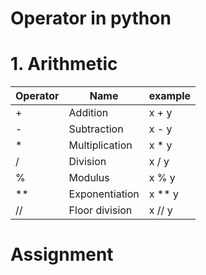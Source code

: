 Operator in python
==================
# 1. Arithmetic
|Operator   |Name               |example        |
|-----------|-------------------|---------------|
|+ 	        |Addition 	        |x + y 	        |
|- 	        |Subtraction 	    |x - y 	        |
|* 	        |Multiplication 	|x * y 	        |
|/ 	        |Division 	        |x / y 	        |
|% 	        |Modulus 	        |x % y 	        |
|** 	    |Exponentiation 	|x ** y         |	
|// 	    |Floor division 	|x // y         |

# Assignment
